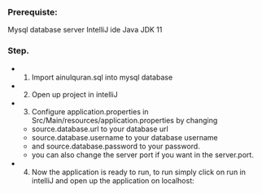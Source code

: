 ### Prerequiste:
Mysql database server
IntelliJ ide
Java JDK 11


### Step.
- 1. Import ainulquran.sql into mysql database
- 2. Open up project in intelliJ
- 3. Configure application.properties in Src/Main/resources/application.properties by changing 
  - source.database.url to your database url
  - source.database.username to your database username
  - and source.database.password to your password.
  - you can also change the server port if you want in the server.port.
- 4. Now the application is ready to run, to run simply click on run in intelliJ and open up the application on localhost:<port>

